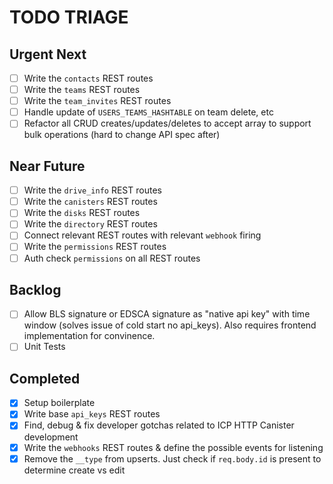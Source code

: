 # TODO TRIAGE

## Urgent Next

- [ ] Write the `contacts` REST routes
- [ ] Write the `teams` REST routes
- [ ] Write the `team_invites` REST routes
- [ ] Handle update of `USERS_TEAMS_HASHTABLE` on team delete, etc
- [ ] Refactor all CRUD creates/updates/deletes to accept array to support bulk operations (hard to change API spec after)

## Near Future

- [ ] Write the `drive_info` REST routes
- [ ] Write the `canisters` REST routes
- [ ] Write the `disks` REST routes
- [ ] Write the `directory` REST routes
- [ ] Connect relevant REST routes with relevant `webhook` firing
- [ ] Write the `permissions` REST routes
- [ ] Auth check `permissions` on all REST routes

## Backlog

- [ ] Allow BLS signature or EDSCA signature as "native api key" with time window (solves issue of cold start no api_keys). Also requires frontend implementation for convinence.
- [ ] Unit Tests

## Completed

- [x] Setup boilerplate
- [x] Write base `api_keys` REST routes
- [x] Find, debug & fix developer gotchas related to ICP HTTP Canister development
- [x] Write the `webhooks` REST routes & define the possible events for listening
- [x] Remove the `__type` from upserts. Just check if `req.body.id` is present to determine create vs edit
